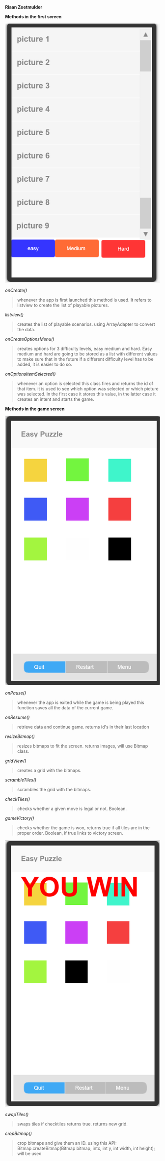 **Riaan Zoetmulder**


**Methods in the first screen**

![Alt text](https://github.com/RiaanZoetmulder/RiaanAppStudio/blob/master/screenshot/openingsscherm.png "First Screen")

*onCreate()*
> whenever the app is first launched this method is used. It refers to listview to create the list of playable pictures.

*listview()* 
> creates the list of playable scenarios. using ArrayAdapter  to convert the data.

*onCreateOptionsMenu()*
> creates options for 3 difficulty levels, easy medium and hard. Easy medium and hard are going to be stored as a list with 
different values to make sure that in the future if a different difficulty level has to be added, it is easier to do so.

*onOptionsItemSelected()*
> whenever an option is selected this class fires and returns the id of that item. it is used to see which option was selected or which picture was selected. In the first case it stores this value, in the latter case it creates an intent and starts the game.

**Methods in the game screen**

![Alt text](https://github.com/RiaanZoetmulder/RiaanAppStudio/blob/master/screenshot/speelscherm.png "Game Screen")

*onPause()*
> whenever the app is exited while the game is being played this function saves all the data of the current game.

*onResume()*
> retrieve data and continue game. returns id's in their last location

*resizeBitmap()*
> resizes bitmaps to fit the screen. returns images, will use Bitmap class.

*gridView()* 
> creates a grid with the bitmaps.

*scrambleTiles()*
> scrambles the grid with the bitmaps. 

*checkTiles()* 
> checks whether a given move is legal or not. Boolean.

*gameVictory()*
> checks whether the game is won, returns true if all tiles are in the proper order. Boolean, if true links to victory screen.

![Alt text](https://github.com/RiaanZoetmulder/RiaanAppStudio/blob/master/screenshot/winscherm.png "Victory screen")

*swapTiles()* 
> swaps tiles if checktiles returns true. returns new grid.

*cropBitmap()*
> crop bitmaps and give them an ID. using this API:  
> Bitmap.createBitmap(Bitmap bitmap, intx, int y, int width, int height); will be used

